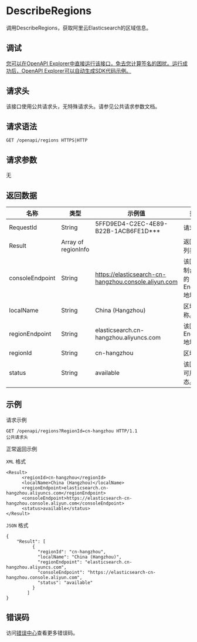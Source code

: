 # DescribeRegions

调用DescribeRegions，获取阿里云Elasticsearch的区域信息。

## 调试

[您可以在OpenAPI Explorer中直接运行该接口，免去您计算签名的困扰。运行成功后，OpenAPI Explorer可以自动生成SDK代码示例。](https://api.aliyun.com/#product=elasticsearch&api=DescribeRegions&type=ROA&version=2017-06-13)

## 请求头

该接口使用公共请求头，无特殊请求头。请参见公共请求参数文档。

## 请求语法

```
GET /openapi/regions HTTPS|HTTP
```

## 请求参数

无

## 返回数据

|名称|类型|示例值|描述|
|--|--|---|--|
|RequestId|String|5FFD9ED4-C2EC-4E89-B22B-1ACB6FE1D\*\*\*|请求ID。 |
|Result|Array of regionInfo| |返回结果列表。 |
|consoleEndpoint|String|https://elasticsearch-cn-hangzhou.console.aliyun.com|该区域控制台暴露的Endpoint地址。 |
|localName|String|China \(Hangzhou\)|区域名称。 |
|regionEndpoint|String|elasticsearch.cn-hangzhou.aliyuncs.com|该区域的Endpoint地址。 |
|regionId|String|cn-hangzhou|区域ID。 |
|status|String|available|该区域的可用状态。 |

## 示例

请求示例

```
GET /openapi/regions?RegionId=cn-hangzhou HTTP/1.1
公共请求头
```

正常返回示例

`XML` 格式

```
<Result>
      <regionId>cn-hangzhou</regionId>
      <localName>China (Hangzhou)</localName>
      <regionEndpoint>elasticsearch.cn-hangzhou.aliyuncs.com</regionEndpoint>
      <consoleEndpoint>https://elasticsearch-cn-hangzhou.console.aliyun.com</consoleEndpoint>
      <status>available</status>
</Result>
```

`JSON` 格式

```
{
	"Result": [
		  {
			"regionId": "cn-hangzhou",
			"localName": "China (Hangzhou)",
			"regionEndpoint": "elasticsearch.cn-hangzhou.aliyuncs.com",
			"consoleEndpoint": "https://elasticsearch-cn-hangzhou.console.aliyun.com",
			"status": "available"
		  }
        ]
}
```

## 错误码

访问[错误中心](https://error-center.aliyun.com/status/product/elasticsearch)查看更多错误码。

